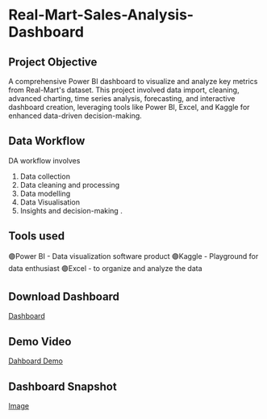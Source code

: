 # Real-Mart-Sales-Analysis-Dashboard
## Project Objective
A comprehensive Power BI dashboard to visualize and analyze key metrics from Real-Mart's dataset. This project involved data import, cleaning, advanced charting, time series analysis, forecasting, and interactive dashboard creation, leveraging tools like Power BI, Excel, and Kaggle for enhanced data-driven decision-making. 

## Data Workflow
DA workflow involves
1. Data collection
2. Data cleaning and processing
3. Data modelling
4. Data Visualisation
5. Insights and decision-making .

## Tools used
🟣Power BI - Data visualization software product
🟣Kaggle - Playground for data enthusiast
🟣Excel - to organize and analyze the data

## Download Dashboard
[Dashboard](https://github.com/KavyaReddyCodes/Real-Mart-Sales-Analysis-Dashboard/blob/main/Real%20Mart%20Dashboard.pbix)

## Demo Video
[Dahboard Demo](https://github.com/KavyaReddyCodes/Real-Mart-Sales-Analysis-Dashboard/blob/main/RealMartDashboard.mp4)

## Dashboard Snapshot
[Image]( )
